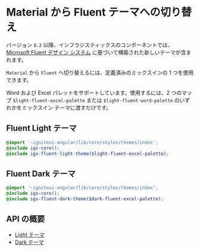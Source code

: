 # Material から Fluent テーマへの切り替え
バージョン `8.2` 以降、インフラジスティックスのコンポーネントでは、[Microsoft Fluent デザイン システム](https://www.microsoft.com/design/fluent/) に基づいて構築された新しいテーマが含まれます。 
 
`Material` から `Fluent` へ切り替えるには、定義済みのミックスインの 1 つを使用できます。

Word および Excel パレットをサポートしています。使用するには、2 つのマップ `$light-fluent-excel-palette` または `$light-fluent-word-palette` のいずれかをミックスイン テーマに渡すだけです。

## Fluent Light テーマ
```scss
@import '~igniteui-angular/lib/core/styles/themes/index';
@include igx-core();
@include igx-fluent-light-theme($light-fluent-excel-palette);
```

## Fluent Dark テーマ
```scss
@import '~igniteui-angular/lib/core/styles/themes/index';
@include igx-core();
@include igx-fluent-dark-theme($dark-fluent-excel-palette);
```

## API の概要
* [Light テーマ]({environment:sassApiUrl}/index.html#mixin-igx-fluent-light-theme)
* [Dark テーマ]({environment:sassApiUrl}/index.html#mixin-igx-fluent-dark-theme)
